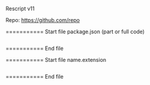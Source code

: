Rescript v11

Repo: https://github.com/repo

=========== Start file package.json (part or full code)
```
```
=========== End file

=========== Start file name.extension
```
```
=========== End file